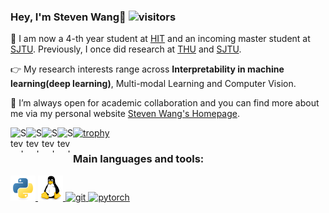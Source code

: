 ### Hey, I'm Steven Wang👋 ![visitors](https://visitor-badge.glitch.me/badge?page_id=gszfwsb.gszfwsb)
🍻 I am now a 4-th year student at [HIT](http://en.hit.edu.cn/) and an incoming master student at [SJTU](https://en.sjtu.edu.cn/). Previously, I once did research at [THU](https://www.tsinghua.edu.cn/en/index.htm) and [SJTU](https://en.sjtu.edu.cn/).

👉 My research interests range across **Interpretability in machine learning(deep learning)**, Multi-modal Learning and Computer Vision.

🚀 I’m always open for academic collaboration and you can find more about me via my personal website [Steven Wang's Homepage](https://gszfwsb.github.io/).

<!-- <p align="left">
<img align="right" src="https://github-readme-stats.vercel.app/api?username=gszfwsb&show_icons=true&icon_color=CE1D2D&text_color=718096&bg_color=ffffff&hide_title=true" />
</p> -->
 
<p align="left">
  <a href="https://www.linkedin.com/in/gszfwsb/">
    <img align="left" alt="Steven's LinkedIN" width="25px" src="https://github.com/gszfwsb/social-icons/blob/main/social/linkedin.svg" width="40" height="40"/></a>

  <a href="mailto:hiterwsb@gmail.com">
    <img align="left" alt="Steven's Gmail" width="25px" src="https://github.com/gszfwsb/social-icons/blob/main/social/gmail.svg" width="40" height="40"/></a>

  <a href="https://twitter.com/ShaoboWang6">
    <img align="left" alt="Steven's Twitter" width="25px" src="https://github.com/gszfwsb/social-icons/blob/main/social/twitter.svg" width="40" height="40"/></a>

  <a href="https://scholar.google.com/citations?user=viFDWtwAAAAJ&hl=zh-CN">
    <img align="left" alt="Steven's Google Scholar" width="25px" src="https://github.com/gszfwsb/social-icons/blob/main/social/scholar.svg" width="40" height="40"/></a>
</p>

[![trophy](https://github-profile-trophy.vercel.app/?username=gszfwsb)](https://github.com/ryo-ma/github-profile-trophy)

<h3 align="left">Main languages and tools:</h3>
<p align="left">
<!--     <a href="https://www.cprogramming.com/" target="_blank">
        <img src="https://raw.githubusercontent.com/devicons/devicon/master/icons/c/c-original.svg" alt="c" width="40"
            height="40" />
    </a>
    <a href="https://www.w3schools.com/cpp/" target="_blank">
        <img src="https://raw.githubusercontent.com/devicons/devicon/master/icons/cplusplus/cplusplus-original.svg"
            alt="cplusplus" width="40" height="40" />
    </a> -->
    <a href="https://www.python.org" target="_blank">
        <img src="https://raw.githubusercontent.com/devicons/devicon/master/icons/python/python-original.svg"
            alt="python" width="40" height="40" />
    </a>
<!--     <a href="https://www.java.com" target="_blank">
        <img src="https://raw.githubusercontent.com/devicons/devicon/master/icons/java/java-original.svg" alt="java"
            width="40" height="40" />
    </a> -->
    <a href="https://www.linux.org/" target="_blank">
        <img src="https://raw.githubusercontent.com/devicons/devicon/master/icons/linux/linux-original.svg" alt="linux"
            width="40" height="40" />
    </a>
    <a href="https://git-scm.com/" target="_blank">
        <img src="https://www.vectorlogo.zone/logos/git-scm/git-scm-icon.svg" alt="git" width="40" height="40" />
    </a>  
<!--     <a href="https://www.w3.org/html/" target="_blank">
        <img src="https://raw.githubusercontent.com/devicons/devicon/master/icons/html5/html5-original-wordmark.svg"
            alt="html5" width="40" height="40" />
    </a>
    <a href="https://www.w3schools.com/css/" target="_blank">
        <img src="https://raw.githubusercontent.com/devicons/devicon/master/icons/css3/css3-original-wordmark.svg"
            alt="css3" width="40" height="40" />
    </a>
    <a href="https://getbootstrap.com" target="_blank">
        <img src="https://raw.githubusercontent.com/devicons/devicon/master/icons/bootstrap/bootstrap-plain-wordmark.svg"
            alt="bootstrap" width="40" height="40" />
    </a>
   <a href="https://www.qt.io/" target="_blank">
        <img src="https://upload.wikimedia.org/wikipedia/commons/0/0b/Qt_logo_2016.svg" alt="qt" width="40"
            height="40" />
    </a> -->
    <a href="https://pytorch.org/" target="_blank">
        <img src="https://www.vectorlogo.zone/logos/pytorch/pytorch-icon.svg" alt="pytorch" width="40" height="40" />
    </a>
<!--     <a href="https://numpy.org/" target="_blank">
        <img src="https://raw.githubusercontent.com/numpy/numpy/main/branding/logo/primary/numpylogo.svg" alt="numpy"
            width="84" height="40" /> -->
<!--     </a>
    <a href="https://matplotlib.org/" target="_blank">
        <img src="https://matplotlib.org/_static/logo2_compressed.svg" alt="matplotlib" width="84" height="40" />
    </a> -->
<!--     <a href="https://pandas.pydata.org/" target="_blank">
        <img src="https://camo.githubusercontent.com/981d48e57e23a4907cebc4eb481799b5882595ea978261f22a3e131dcd6ebee6/68747470733a2f2f70616e6461732e7079646174612e6f72672f7374617469632f696d672f70616e6461732e737667"
            alt="pandas" width="84" height="40" />
    </a> -->
<!--     <a href="https://scikit-learn.org/" target="_blank">
        <img src="https://upload.wikimedia.org/wikipedia/commons/0/05/Scikit_learn_logo_small.svg" alt="scikit_learn"
            width="40" height="40" />
    </a> -->
<!--     <a href="https://opencv.org/" target="_blank">
        <img src="https://www.vectorlogo.zone/logos/opencv/opencv-icon.svg" alt="opencv" width="40" height="40" />
    </a> -->

</p>



